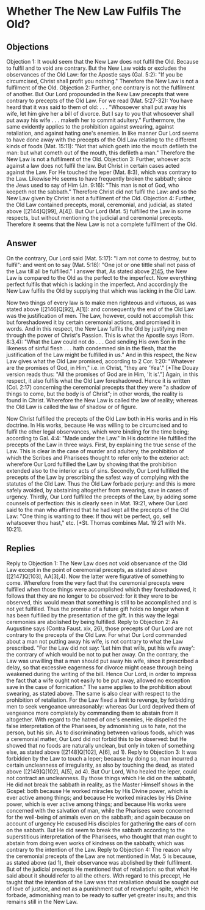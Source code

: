 # Whether The New Law Fulfils The Old?
## Objections
Objection 1: It would seem that the New Law does not fulfil the Old. Because to fulfil and to void are contrary. But the New Law voids or excludes the observances of the Old Law: for the Apostle says (Gal. 5:2): "If you be circumcised, Christ shall profit you nothing." Therefore the New Law is not a fulfilment of the Old.
Objection 2: Further, one contrary is not the fulfilment of another. But Our Lord propounded in the New Law precepts that were contrary to precepts of the Old Law. For we read (Mat. 5:27-32): You have heard that it was said to them of old: . . . "Whosoever shall put away his wife, let him give her a bill of divorce. But I say to you that whosoever shall put away his wife . . . maketh her to commit adultery." Furthermore, the same evidently applies to the prohibition against swearing, against retaliation, and against hating one's enemies. In like manner Our Lord seems to have done away with the precepts of the Old Law relating to the different kinds of foods (Mat. 15:11): "Not that which goeth into the mouth defileth the man: but what cometh out of the mouth, this defileth a man." Therefore the New Law is not a fulfilment of the Old.
Objection 3: Further, whoever acts against a law does not fulfil the law. But Christ in certain cases acted against the Law. For He touched the leper (Mat. 8:3), which was contrary to the Law. Likewise He seems to have frequently broken the sabbath; since the Jews used to say of Him (Jn. 9:16): "This man is not of God, who keepeth not the sabbath." Therefore Christ did not fulfil the Law: and so the New Law given by Christ is not a fulfilment of the Old.
Objection 4: Further, the Old Law contained precepts, moral, ceremonial, and judicial, as stated above ([2144]Q[99], A[4]). But Our Lord (Mat. 5) fulfilled the Law in some respects, but without mentioning the judicial and ceremonial precepts. Therefore it seems that the New Law is not a complete fulfilment of the Old.
## Answer
On the contrary, Our Lord said (Mat. 5:17): "I am not come to destroy, but to fulfil": and went on to say (Mat. 5:18): "One jot or one tittle shall not pass of the Law till all be fulfilled."
I answer that, As stated above [2145](A[1]), the New Law is compared to the Old as the perfect to the imperfect. Now everything perfect fulfils that which is lacking in the imperfect. And accordingly the New Law fulfils the Old by supplying that which was lacking in the Old Law.

Now two things of every law is to make men righteous and virtuous, as was stated above ([2146]Q[92], A[1]): and consequently the end of the Old Law was the justification of men. The Law, however, could not accomplish this: but foreshadowed it by certain ceremonial actions, and promised it in words. And in this respect, the New Law fulfils the Old by justifying men through the power of Christ's Passion. This is what the Apostle says (Rom. 8:3,4): "What the Law could not do . . . God sending His own Son in the likeness of sinful flesh . . . hath condemned sin in the flesh, that the justification of the Law might be fulfilled in us." And in this respect, the New Law gives what the Old Law promised, according to 2 Cor. 1:20: "Whatever are the promises of God, in Him," i.e. in Christ, "they are 'Yea'." [*The Douay version reads thus: "All the promises of God are in Him, 'It is'."] Again, in this respect, it also fulfils what the Old Law foreshadowed. Hence it is written (Col. 2:17) concerning the ceremonial precepts that they were "a shadow of things to come, but the body is of Christ"; in other words, the reality is found in Christ. Wherefore the New Law is called the law of reality; whereas the Old Law is called the law of shadow or of figure.

Now Christ fulfilled the precepts of the Old Law both in His works and in His doctrine. In His works, because He was willing to be circumcised and to fulfil the other legal observances, which were binding for the time being; according to Gal. 4:4: "Made under the Law." In His doctrine He fulfilled the precepts of the Law in three ways. First, by explaining the true sense of the Law. This is clear in the case of murder and adultery, the prohibition of which the Scribes and Pharisees thought to refer only to the exterior act: wherefore Our Lord fulfilled the Law by showing that the prohibition extended also to the interior acts of sins. Secondly, Our Lord fulfilled the precepts of the Law by prescribing the safest way of complying with the statutes of the Old Law. Thus the Old Law forbade perjury: and this is more safely avoided, by abstaining altogether from swearing, save in cases of urgency. Thirdly, Our Lord fulfilled the precepts of the Law, by adding some counsels of perfection: this is clearly seen in Mat. 19:21, where Our Lord said to the man who affirmed that he had kept all the precepts of the Old Law: "One thing is wanting to thee: If thou wilt be perfect, go, sell whatsoever thou hast," etc. [*St. Thomas combines Mat. 19:21 with Mk. 10:21].
## Replies
Reply to Objection 1: The New Law does not void observance of the Old Law except in the point of ceremonial precepts, as stated above ([2147]Q[103], AA[3],4). Now the latter were figurative of something to come. Wherefore from the very fact that the ceremonial precepts were fulfilled when those things were accomplished which they foreshadowed, it follows that they are no longer to be observed: for it they were to be observed, this would mean that something is still to be accomplished and is not yet fulfilled. Thus the promise of a future gift holds no longer when it has been fulfilled by the presentation of the gift. In this way the legal ceremonies are abolished by being fulfilled.
Reply to Objection 2: As Augustine says (Contra Faust. xix, 26), those precepts of Our Lord are not contrary to the precepts of the Old Law. For what Our Lord commanded about a man not putting away his wife, is not contrary to what the Law prescribed. "For the Law did not say: 'Let him that wills, put his wife away': the contrary of which would be not to put her away. On the contrary, the Law was unwilling that a man should put away his wife, since it prescribed a delay, so that excessive eagerness for divorce might cease through being weakened during the writing of the bill. Hence Our Lord, in order to impress the fact that a wife ought not easily to be put away, allowed no exception save in the case of fornication." The same applies to the prohibition about swearing, as stated above. The same is also clear with respect to the prohibition of retaliation. For the Law fixed a limit to revenge, by forbidding men to seek vengeance unreasonably: whereas Our Lord deprived them of vengeance more completely by commanding them to abstain from it altogether. With regard to the hatred of one's enemies, He dispelled the false interpretation of the Pharisees, by admonishing us to hate, not the person, but his sin. As to discriminating between various foods, which was a ceremonial matter, Our Lord did not forbid this to be observed: but He showed that no foods are naturally unclean, but only in token of something else, as stated above ([2148]Q[102], A[6], ad 1).
Reply to Objection 3: It was forbidden by the Law to touch a leper; because by doing so, man incurred a certain uncleanness of irregularity, as also by touching the dead, as stated above ([2149]Q[102], A[5], ad 4). But Our Lord, Who healed the leper, could not contract an uncleanness. By those things which He did on the sabbath, He did not break the sabbath in reality, as the Master Himself shows in the Gospel: both because He worked miracles by His Divine power, which is ever active among things; and because He worked miracles by His Divine power, which is ever active among things; and because His works were concerned with the salvation of man, while the Pharisees were concerned for the well-being of animals even on the sabbath; and again because on account of urgency He excused His disciples for gathering the ears of corn on the sabbath. But He did seem to break the sabbath according to the superstitious interpretation of the Pharisees, who thought that man ought to abstain from doing even works of kindness on the sabbath; which was contrary to the intention of the Law.
Reply to Objection 4: The reason why the ceremonial precepts of the Law are not mentioned in Mat. 5 is because, as stated above (ad 1), their observance was abolished by their fulfilment. But of the judicial precepts He mentioned that of retaliation: so that what He said about it should refer to all the others. With regard to this precept, He taught that the intention of the Law was that retaliation should be sought out of love of justice, and not as a punishment out of revengeful spite, which He forbade, admonishing man to be ready to suffer yet greater insults; and this remains still in the New Law.